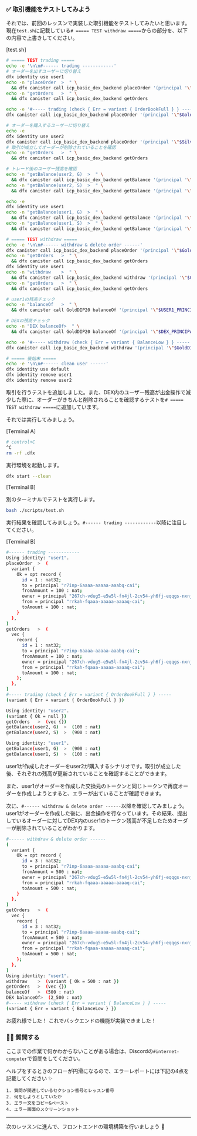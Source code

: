 ### ✅ 取引機能をテストしてみよう

それでは、前回のレッスンで実装した取引機能をテストしてみたいと思います。現在`test.sh`に記載している`# ===== TEST withdraw =====`からの部分を、以下の内容で上書きしてください。

[test.sh]

```bash
# ===== TEST trading =====
echo -e '\n\n#------ trading ------------'
# オーダーを出すユーザーに切り替え
dfx identity use user1
echo -n "placeOrder  >  " \
  && dfx canister call icp_basic_dex_backend placeOrder '(principal '\"$GoldDIP20_PRINCIPAL\"', 100, principal '\"$SilverDIP20_PRINCIPAL\"', 100)'
echo -n "getOrders   >  " \
  && dfx canister call icp_basic_dex_backend getOrders

echo -e '#----- trading (check { Err = variant { OrderBookFull } } -----'
dfx canister call icp_basic_dex_backend placeOrder '(principal '\"$GoldDIP20_PRINCIPAL\"', 100, principal '\"$SilverDIP20_PRINCIPAL\"', 100)'

# オーダーを購入するユーザーに切り替え
echo -e
dfx identity use user2
dfx canister call icp_basic_dex_backend placeOrder '(principal '\"$SilverDIP20_PRINCIPAL\"', 100, principal '\"$GoldDIP20_PRINCIPAL\"', 100)'
# 取引が成立してオーダーが削除されていることを確認
echo -n "getOrders   >  " \
  && dfx canister call icp_basic_dex_backend getOrders

# トレード後のユーザー残高を確認
echo -n "getBalance(user2, G)  >  " \
  && dfx canister call icp_basic_dex_backend getBalance '(principal '\"$USER2_PRINCIPAL\"', principal '\"$GoldDIP20_PRINCIPAL\"')'
echo -n "getBalance(user2, S)  >  " \
  && dfx canister call icp_basic_dex_backend getBalance '(principal '\"$USER2_PRINCIPAL\"', principal '\"$SilverDIP20_PRINCIPAL\"')'

echo -e
dfx identity use user1
echo -n "getBalance(user1, G)  >  " \
  && dfx canister call icp_basic_dex_backend getBalance '(principal '\"$USER1_PRINCIPAL\"', principal '\"$GoldDIP20_PRINCIPAL\"')'
echo -n "getBalance(user1, S)  >  " \
  && dfx canister call icp_basic_dex_backend getBalance '(principal '\"$USER1_PRINCIPAL\"', principal '\"$SilverDIP20_PRINCIPAL\"')'

# ===== TEST withdraw =====
echo -e '\n\n#------ withdraw & delete order ------'
dfx canister call icp_basic_dex_backend placeOrder '(principal '\"$GoldDIP20_PRINCIPAL\"', 500, principal '\"$SilverDIP20_PRINCIPAL\"', 500)'
echo -n "getOrders   >  " \
  && dfx canister call icp_basic_dex_backend getOrders
dfx identity use user1
echo -n "withdraw    >  " \
  && dfx canister call icp_basic_dex_backend withdraw '(principal '\"$GoldDIP20_PRINCIPAL\"', 500)'
echo -n "getOrders   >  " \
  && dfx canister call icp_basic_dex_backend getOrders

# user1の残高チェック
echo -n "balanceOf   >  " \
  && dfx canister call GoldDIP20 balanceOf '(principal '\"$USER1_PRINCIPAL\"')'

# DEXの残高チェック
echo -n "DEX balanceOf>  " \
  && dfx canister call GoldDIP20 balanceOf '(principal '\"$DEX_PRINCIPAL\"')'

echo -e '#----- withdraw (check { Err = variant { BalanceLow } } -----'
dfx canister call icp_basic_dex_backend withdraw '(principal '\"$GoldDIP20_PRINCIPAL\"', 1000)'

# ===== 後始末 =====
echo -e '\n\n#------ clean user ------'
dfx identity use default
dfx identity remove user1
dfx identity remove user2
```

取引を行うテストを追加しました。また、DEX内のユーザー残高が出金操作で減少した際に、オーダーがきちんと削除されることを確認するテストを`# ===== TEST withdraw =====`に追加しています。

それでは実行してみましょう。

[Terminal A]

```bash
# control+C
^C
rm -rf .dfx
```

実行環境を起動します。

```bash
dfx start --clean
```

[Terminal B]

別のターミナルでテストを実行します。

```bash
bash ./scripts/test.sh
```

実行結果を確認してみましょう。`#------ trading ------------`以降に注目してください。

[Terminal B]

```bash
#------ trading ------------
Using identity: "user1".
placeOrder  >  (
  variant {
    Ok = opt record {
      id = 1 : nat32;
      to = principal "r7inp-6aaaa-aaaaa-aaabq-cai";
      fromAmount = 100 : nat;
      owner = principal "267ch-vdug5-e5w5l-fn4jl-2cv54-yh6fj-eqqgs-nxnjl-uz57r-7k7av-mqe";
      from = principal "rrkah-fqaaa-aaaaa-aaaaq-cai";
      toAmount = 100 : nat;
    }
  },
)
getOrders   >  (
  vec {
    record {
      id = 1 : nat32;
      to = principal "r7inp-6aaaa-aaaaa-aaabq-cai";
      fromAmount = 100 : nat;
      owner = principal "267ch-vdug5-e5w5l-fn4jl-2cv54-yh6fj-eqqgs-nxnjl-uz57r-7k7av-mqe";
      from = principal "rrkah-fqaaa-aaaaa-aaaaq-cai";
      toAmount = 100 : nat;
    };
  },
)
#----- trading (check { Err = variant { OrderBookFull } } -----
(variant { Err = variant { OrderBookFull } })

Using identity: "user2".
(variant { Ok = null })
getOrders   >  (vec {})
getBalance(user2, G)  >  (100 : nat)
getBalance(user2, S)  >  (900 : nat)

Using identity: "user1".
getBalance(user1, G)  >  (900 : nat)
getBalance(user1, S)  >  (100 : nat)
```

user1が作成したオーダーをuser2が購入するシナリオです。取引が成立した後、それぞれの残高が更新されていることを確認することができます。

また、user1がオーダーを作成した交換元のトークンと同じトークンで再度オーダーを作成しようとすると、エラーが出ていることが確認できます。

次に、`#------ withdraw & delete order ------`以降を確認してみましょう。user1がオーダーを作成した後に、出金操作を行なっています。その結果、提出しているオーダーに対してDEX内のuser1のトークン残高が不足したためオーダーが削除されていることがわかります。

```bash
#------ withdraw & delete order ------
(
  variant {
    Ok = opt record {
      id = 3 : nat32;
      to = principal "r7inp-6aaaa-aaaaa-aaabq-cai";
      fromAmount = 500 : nat;
      owner = principal "267ch-vdug5-e5w5l-fn4jl-2cv54-yh6fj-eqqgs-nxnjl-uz57r-7k7av-mqe";
      from = principal "rrkah-fqaaa-aaaaa-aaaaq-cai";
      toAmount = 500 : nat;
    }
  },
)
getOrders   >  (
  vec {
    record {
      id = 3 : nat32;
      to = principal "r7inp-6aaaa-aaaaa-aaabq-cai";
      fromAmount = 500 : nat;
      owner = principal "267ch-vdug5-e5w5l-fn4jl-2cv54-yh6fj-eqqgs-nxnjl-uz57r-7k7av-mqe";
      from = principal "rrkah-fqaaa-aaaaa-aaaaq-cai";
      toAmount = 500 : nat;
    };
  },
)
Using identity: "user1".
withdraw    >  (variant { Ok = 500 : nat })
getOrders   >  (vec {})
balanceOf   >  (500 : nat)
DEX balanceOf>  (2_500 : nat)
#----- withdraw (check { Err = variant { BalanceLow } } -----
(variant { Err = variant { BalanceLow } })
```

お疲れ様でした！
これでバックエンドの機能が実装できました！

### 🙋‍♂️ 質問する

ここまでの作業で何かわからないことがある場合は、Discordの`#internet-computer`で質問をしてください。

ヘルプをするときのフローが円滑になるので、エラーレポートには下記の4点を記載してください ✨

```
1. 質問が関連しているセクション番号とレッスン番号
2. 何をしようとしていたか
3. エラー文をコピー&ペースト
4. エラー画面のスクリーンショット
```

---

次のレッスンに進んで、フロントエンドの環境構築を行いましょう 🎉
